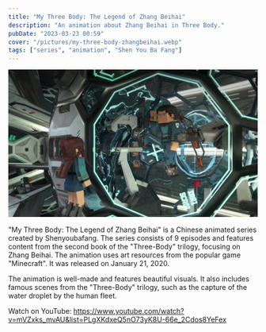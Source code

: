 ```yaml
---
title: "My Three Body: The Legend of Zhang Beihai"
description: "An animation about Zhang Beihai in Three Body."
pubDate: "2023-03-23 00:59"
cover: "/pictures/my-three-body-zhangbeihai.webp"
tags: ["series", "animation", "Shen You Ba Fang"]
---
```


![Zhang Beihai](/pictures/my-three-body-zhangbeihai2.jpg)

"My Three Body: The Legend of Zhang Beihai" is a Chinese animated series created by Shenyoubafang. The series consists of 9 episodes and features content from the second book of the "Three-Body" trilogy, focusing on Zhang Beihai. The animation uses art resources from the popular game "Minecraft". It was released on January 21, 2020.

The animation is well-made and features beautiful visuals. It also includes famous scenes from the "Three-Body" trilogy, such as the capture of the water droplet by the human fleet.

Watch on YouTube: https://www.youtube.com/watch?v=mVZxks_mvAU&list=PLgXKdxeQ5nO73yK8U-66e_2Cdos8YeFex

